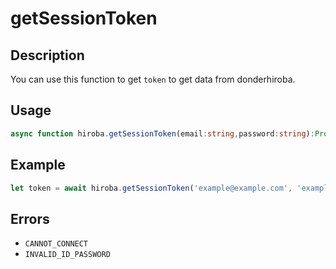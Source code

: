 # getSessionToken

## Description
You can use this function to get `token` to get data from donderhiroba. 

## Usage
```ts
async function hiroba.getSessionToken(email:string,password:string):Promise<string>
```
## Example
```ts
let token = await hiroba.getSessionToken('example@example.com', 'example');
```
## Errors
- `CANNOT_CONNECT`
- `INVALID_ID_PASSWORD`
